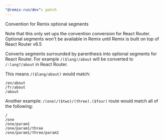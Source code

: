 ```yaml
---
"@remix-run/dev": patch
---
```


Convention for Remix optional segments

Note that this only set ups the convention conversion for React Router.
Optional segments won't be available in Remix until Remix is built on top of React Router v6.5

Converts segments surrounded by parenthesis into optional segments for React Router.
For example `/($lang)/about` will be converted to `/:lang?/about` in React Router.

This means `/($lang/about)` would match:

```
/en/about
/fr/about
/about
```

Another example: `/(one)/($two)/(three).($four)` route would match all of the following:
```
/
/one
/one/param1
/one/param1/three
/one/param1/three/param2
```

